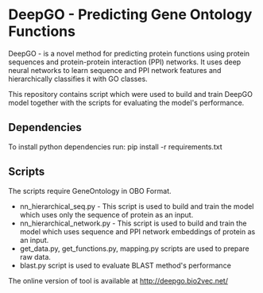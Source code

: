 # DeepGO - Predicting Gene Ontology Functions

DeepGO - is a novel method for predicting protein functions using protein sequences and protein-protein interaction (PPI) networks. It uses deep neural networks to learn sequence and PPI network features and hierarchically classifies it with GO classes.

This repository contains script which were used to build and train DeepGO model together with the scripts for evaluating the model's performance.

## Dependencies
To install python dependencies run:
pip install -r requirements.txt

## Scripts
The scripts require GeneOntology in OBO Format.
* nn_hierarchical_seq.py - This script is used to build and train the model which uses only the sequence of protein as an input.
* nn_hierarchical_network.py - This script is used to build and train the model which uses sequence and PPI network embeddings of protein as an input.
* get_data.py, get_functions.py, mapping.py scripts are used to prepare raw data.
* blast.py script is used to evaluate BLAST method's performance

The online version of tool is available at http://deepgo.bio2vec.net/
